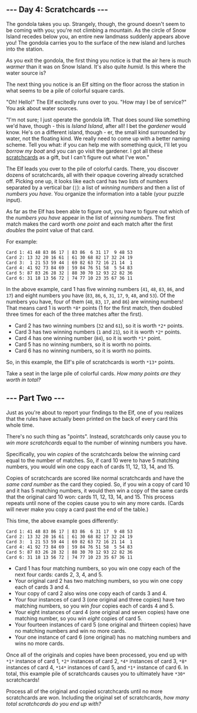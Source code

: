 --- Day 4: Scratchcards ---
---------------------------

The gondola takes you up. Strangely, though, the ground doesn't seem to be
coming with you; you're not climbing a mountain. As the circle of Snow Island
recedes below you, an entire new landmass suddenly appears above you! The
gondola carries you to the surface of the new island and lurches into the
station.


As you exit the gondola, the first thing you notice is that the air here is much
*warmer* than it was on Snow Island. It's also quite *humid*. Is this where the
water source is?


The next thing you notice is an Elf sitting on the floor across the station in
what seems to be a pile of colorful square cards.


"Oh! Hello!" The Elf excitedly runs over to you. "How may I be of service?" You
ask about water sources.


"I'm not sure; I just operate the gondola lift. That does sound like something
we'd have, though - this is *Island Island*, after all! I bet the *gardener*
would know. He's on a different island, though - er, the small kind surrounded
by water, not the floating kind. We really need to come up with a better naming
scheme. Tell you what: if you can help me with something quick, I'll let you
*borrow my boat* and you can go visit the gardener. I got all these
[scratchcards](https://en.wikipedia.org/wiki/Scratchcard) as a gift, but I can't
figure out what I've won."


The Elf leads you over to the pile of colorful cards. There, you discover dozens
of scratchcards, all with their opaque covering already scratched off. Picking
one up, it looks like each card has two lists of numbers separated by a vertical
bar (`|`): a list of *winning numbers* and then a list of *numbers you have*.
You organize the information into a table (your puzzle input).


As far as the Elf has been able to figure out, you have to figure out which of
the *numbers you have* appear in the list of *winning numbers*. The first match
makes the card worth *one point* and each match after the first *doubles* the
point value of that card.


For example:



```
Card 1: 41 48 83 86 17 | 83 86  6 31 17  9 48 53
Card 2: 13 32 20 16 61 | 61 30 68 82 17 32 24 19
Card 3:  1 21 53 59 44 | 69 82 63 72 16 21 14  1
Card 4: 41 92 73 84 69 | 59 84 76 51 58  5 54 83
Card 5: 87 83 26 28 32 | 88 30 70 12 93 22 82 36
Card 6: 31 18 13 56 72 | 74 77 10 23 35 67 36 11

```

In the above example, card 1 has five winning numbers (`41`, `48`, `83`, `86`,
and `17`) and eight numbers you have (`83`, `86`, `6`, `31`, `17`, `9`, `48`,
and `53`). Of the numbers you have, four of them (`48`, `83`, `17`, and `86`)
are winning numbers! That means card 1 is worth `*8*` points (1 for the first
match, then doubled three times for each of the three matches after the first).


+ Card 2 has two winning numbers (`32` and `61`), so it is worth `*2*` points.
+ Card 3 has two winning numbers (`1` and `21`), so it is worth `*2*` points.
+ Card 4 has one winning number (`84`), so it is worth `*1*` point.
+ Card 5 has no winning numbers, so it is worth no points.
+ Card 6 has no winning numbers, so it is worth no points.


So, in this example, the Elf's pile of scratchcards is worth `*13*` points.


Take a seat in the large pile of colorful cards. *How many points are they worth
in total?*


--- Part Two ---
----------------

Just as you're about to report your findings to the Elf, one of you realizes
that the rules have actually been printed on the back of every card this whole
time.


There's no such thing as "points". Instead, scratchcards only cause you to *win
more scratchcards* equal to the number of winning numbers you have.


Specifically, you win *copies* of the scratchcards below the winning card equal
to the number of matches. So, if card 10 were to have 5 matching numbers, you
would win one copy each of cards 11, 12, 13, 14, and 15.


Copies of scratchcards are scored like normal scratchcards and have the *same
card number* as the card they copied. So, if you win a copy of card 10 and it
has 5 matching numbers, it would then win a copy of the same cards that the
original card 10 won: cards 11, 12, 13, 14, and 15. This process repeats until
none of the copies cause you to win any more cards. (Cards will never make you
copy a card past the end of the table.)


This time, the above example goes differently:



```
Card 1: 41 48 83 86 17 | 83 86  6 31 17  9 48 53
Card 2: 13 32 20 16 61 | 61 30 68 82 17 32 24 19
Card 3:  1 21 53 59 44 | 69 82 63 72 16 21 14  1
Card 4: 41 92 73 84 69 | 59 84 76 51 58  5 54 83
Card 5: 87 83 26 28 32 | 88 30 70 12 93 22 82 36
Card 6: 31 18 13 56 72 | 74 77 10 23 35 67 36 11

```

+ Card 1 has four matching numbers, so you win one copy each of the next four cards: cards 2, 3, 4, and 5.
+ Your original card 2 has two matching numbers, so you win one copy each of cards 3 and 4.
+ Your copy of card 2 also wins one copy each of cards 3 and 4.
+ Your four instances of card 3 (one original and three copies) have two matching numbers, so you win *four* copies each of cards 4 and 5.
+ Your eight instances of card 4 (one original and seven copies) have one matching number, so you win *eight* copies of card 5.
+ Your fourteen instances of card 5 (one original and thirteen copies) have no matching numbers and win no more cards.
+ Your one instance of card 6 (one original) has no matching numbers and wins no more cards.


Once all of the originals and copies have been processed, you end up with `*1*`
instance of card 1, `*2*` instances of card 2, `*4*` instances of card 3, `*8*`
instances of card 4, `*14*` instances of card 5, and `*1*` instance of card 6.
In total, this example pile of scratchcards causes you to ultimately have `*30*`
scratchcards!


Process all of the original and copied scratchcards until no more scratchcards
are won. Including the original set of scratchcards, *how many total
scratchcards do you end up with?*



